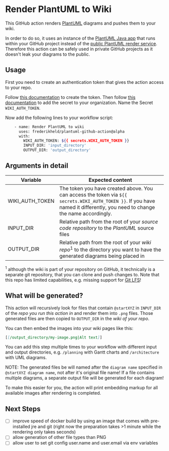 # Render PlantUML to Wiki

This GitHub action renders [PlantUML](https://plantuml.com/) diagrams and pushes them to your wiki.

In order to do so, it uses an instance of the [PlantUML Java app](https://plantuml.com/download) that runs within your GitHub project instead of the [public PlantUML render service](http://www.plantuml.com/plantuml/uml/). Therefore this action can be safely used in private GitHub projects as it doesn't leak your diagrams to the public.

## Usage

First you need to create an authentication token that gives the action access to your repo.

Follow [this documentation](https://docs.github.com/en/github/authenticating-to-github/creating-a-personal-access-token) to create the token. Then follow [this documentation](https://docs.github.com/en/actions/configuring-and-managing-workflows/creating-and-storing-encrypted-secrets) to add the secret to your organization. Name the Secret `WIKI_AUTH_TOKEN`.

Now add the following lines to your workflow script:

```sh
    - name: Render PlantUML to wiki
      uses: frederikheld/plantuml-github-action@alpha
      with:
        WIKI_AUTH_TOKEN: ${{ secrets.WIKI_AUTH_TOKEN }}
        INPUT_DIR: 'input_directory'
        OUTPUT_DIR: 'output_directory'
```

## Arguments in detail

| Variable | Expected content |
| - | - |
| WIKI_AUTH_TOKEN | The token you have created above. You can access the token via `${{ secrets.WIKI_AUTH_TOKEN }}`. If you have named it differently, you need to change the name accordingly.
| INPUT_DIR | Relative path from the root of your _source code repository_ to the _PlantUML_ source files |
| OUTPUT_DIR | Relative path from the root of your _wiki repo_<sup>1</sup> to the directory you want to have the generated diagrams being placed in

<sup>1</sup> although the wiki is part of your repository on GitHub, it technically is a separate git repository, that you can clone and push changes to. Note that this repo has limited capabilities, e.g. missing support for [Git LFS](https://git-lfs.github.com/)!

## What will be generated?

This action will recursively look for files that contain `@startXYZ` in `INPUT_DIR` of the _repo you run this action in_ and render them into `.png` files. Those generated files are then copied to `OUTPUT_DIR` in the _wiki of your repo_.

You can then embed the images into your wiki pages like this:

```md
[[/output_directory/my-image.png|Alt text]]
```

You can add this step multiple times to your workflow with different input and output directories, e.g. `/planning` with Gantt charts and `/architecture` with UML diagrams.

NOTE: The generated files be will named after the `diagram name` specified in `@startXYZ diagram name`, not after it's original file name! If a file contains multiple diagrams, a separate output file will be generated for each diagram!

To make this easier for you, the action will print embedding markup for all available images after rendering is completed.

## Next Steps

- [ ] improve speed of docker build by using an image that comes with pre-installed jre and git (right now the preparation takes >1 minute while the rendering only takes seconds)
- [ ] allow generation of other file types than PNG
- [ ] allow user to set git config user.name and user.email via env variables
